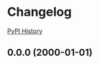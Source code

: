 # Changelog

[PyPI History](https://pypi.org/project/bibt-sentinelone/#history)

## 0.0.0 (2000-01-01)
